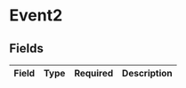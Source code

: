 # Event2


## Fields

| Field       | Type        | Required    | Description |
| ----------- | ----------- | ----------- | ----------- |